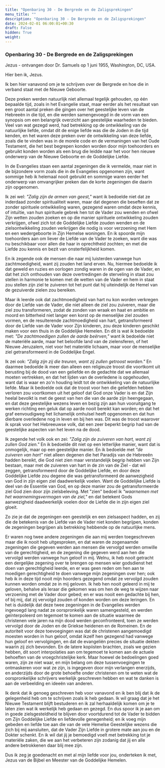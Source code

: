 ```yaml
---
title: "Openbaring 30 - De Bergrede en de Zaligsprekingen"
menu_title: ""
description: "Openbaring 30 - De Bergrede en de Zaligsprekingen"
date: 2024-02-01 06:00:01+00:30
draft: False
hidden: True
weight:
---
```

### Openbaring 30 - De Bergrede en de Zaligsprekingen

Jezus - ontvangen door Dr. Samuels op 1 juni 1955, Washington, DC, USA.

Hier ben ik, Jezus.

Ik ben hier vanavond om je te schrijven over de Bergrede en hoe die in verband staat met de Nieuwe Geboorte.

Deze preken werden natuurlijk niet allemaal tegelijk gehouden, op één bepaalde tijd, zoals in het Evangelie staat, maar eerder als het resultaat van een groot aantal preken die gingen over het geestelijke leven van de Hebreeën in die tijd, en die werden samengevoegd in de vorm van een synopsis om een belangrijk overzicht aan geestelijke waarheden te bieden. Veel van wat gezegd werd, had betrekking op de ontwikkeling van de natuurlijke liefde, omdat dit de enige liefde was die de Joden in die tijd kenden, en het waren deze preken over de ontwikkeling van deze liefde, zoals die te vinden was in de morele code en de vermaningen van het Oude Testament, die het best begrepen konden worden door mijn toehoorders en gebruikt konden worden als een brug die leidde naar het voor hen nieuwe onderwerp van de Nieuwe Geboorte en de Goddelijke Liefde.

In de Evangelies staan een aantal zegeningen die ik vermelde, maar niet in de bijzondere vorm zoals die in de Evangelies opgenomen zijn, want sommige heb ik helemaal nooit gebruikt en sommige waren eerder het onderwerp van omvangrijker preken dan de korte zegeningen die daarin zijn opgenomen.

Ik zei wel: *"Zalig zijn de armen van geest,"* want ik bedoelde niet dat ze inderdaad zonder spiritualiteit waren, maar dat degenen die beseften dat ze zonder spirituele ontwikkeling waren, gezegend waren omdat deze kennis, of intuïtie, van hun spirituele gebrek hen tot de Vader zou wenden en ofwel Zijn wetten zouden zoeken en op die manier spirituele ontwikkeling zouden verkrijgen, ofwel zich tot de Goddelijke Liefde zouden wenden en de zielsontwikkeling zouden verkrijgen die nodig is voor verzoening met Hem en een wedergeboorte in Zijn Hemelse woningen. En ik spoorde mijn toehoorders aan om liever de Liefde van de Vader te zoeken, want die was nu beschikbaar voor allen die haar in oprechtheid zochten; en met die Liefde zou kennis en bezit van onsterfelijkheid komen.

En ik zegende ook de mensen die naar mij luisterden vanwege hun zachtmoedigheid, want zij zouden het land erven. Nu, hiermee bedoelde ik dat geweld en ruzies en oorlogen zondig waren in de ogen van de Vader, en dat het zich onthouden van deze overtredingen de sterveling in staat zou stellen in harmonie te komen met de wetten van de Vader en hem in staat zou stellen zijn ziel te zuiveren tot het punt dat hij uiteindelijk de Hemel van de gezuiverde zielen zou bereiken.

Maar ik leerde ook dat zachtmoedigheid van hart nu kon worden verkregen door de Liefde van de Vader, die niet alleen de ziel zou zuiveren, maar die ziel zou transformeren, zodat de zonden van wraak en haat en ambitie en moord en bitterheid niet langer een korst op de menselijke ziel zouden vormen, en de resulterende zachtmoedigheid van hart, getransformeerd door de Liefde van de Vader voor Zijn kinderen, zou deze kinderen geschikt maken voor een thuis in de Goddelijke Hemelen. En dit is wat ik bedoelde met: *"De zachtmoedigen zullen de aarde beërven,"* want ik bedoelde niet de materiële aarde, maar het beloofde land van de zielensferen, of het Nieuwe Jeruzalem, niet voor het materiële lichaam, maar voor de menselijke ziel getransformeerd in de Goddelijke Engel.

Ik zei ook: *"Zalig zijn zij die treuren, want zij zullen getroost worden."* En daarmee bedoelde ik meer dan alleen een religieuze troost die voortkomt uit berusting bij de dood van een geliefde en de gedachte dat we allemaal moeten vertrekken, en dat het lijden van de overledene is opgehouden, want dat is waar en zo'n houding leidt tot de ontwikkeling van de natuurlijke liefde. Maar ik bedoelde ook dat de troost voor hen die geliefden hebben verloren zou voortkomen uit het geloof dat God onze Vader is en dat Zijn heelal bevolkt is met de geest van hen die van de aarde zijn heengegaan, en dat deze geestelijke wezens leven en bezig zijn aan hun vooruitgang te werken richting een geluk dat op aarde nooit bereikt kan worden; en dat het graf eenvoudigweg het lichamelijk omhulsel heeft opgenomen en dat hun dierbare overledene nog in leven en bij hen was. Dit was de troost waarover ik sprak voor het Hebreeuwse volk, dat een zeer beperkt begrip had van de geestelijke aspecten van het leven na de dood.

Ik zegende het volk ook en zei: *"Zalig zijn de zuiveren van hart, want zij zullen God zien."* En ik bedoelde dit niet op een letterlijke manier, want dat is onmogelijk, maar op een geestelijke manier. En ik bedoelde met *"de zuiveren van hart"* niet alleen degenen die het Paradijs van de Hebreeën hadden bereikt, die God niet zien maar verstandelijk begrip hebben van Zijn bestaan, maar met de zuiveren van hart in de zin van de Ziel - dat wil zeggen, getransformeerd door de Goddelijke Liefde, en door deze Goddelijke Liefde zou degene die was getransformeerd de aanwezigheid van God in zijn eigen ziel daadwerkelijk voelen. Want de Goddelijke Liefde is deel van de Essentie van God, en op deze manier zou de getransformeerde ziel God zien door zijn zielsbeleving. Met "zien" bedoel ik *"waarnemen met het waarnemingsvermogen van de ziel,"* en dat betekent Gods aanwezigheid daadwerkelijk voelen door de Liefde die in zijn eigen ziel gloeit.

Zo zie je dat de zegeningen een geestelijk en een zielsaspect hadden, en zij die de betekenis van de Liefde van de Vader niet konden begrijpen, konden de zegeningen begrijpen als betrekking hebbende op de natuurlijke mens.

Er waren nog twee andere zegeningen die aan mij werden toegeschreven maar die ik nooit heb uitgesproken, en dat waren de zogenaamde zegeningen die gegeven werden aan mensen die vervolgd werden omwille van de gerechtigheid, en de zegening die gegeven werd aan hen die vervolgd werden vanwege hun geloof in mij. Welnu, ik heb nooit getracht een dergelijke zegening over te brengen op mensen wier godsdienst het doen van gerechtigheid leerde, en er was geen reden om hen aan te moedigen gerechtigheid te doen vanwege mijn zegeningen over hen; ook heb ik in deze tijd nooit mijn hoorders gezegend omdat ze vervolgd zouden kunnen worden omdat ze in mij geloven. Ik heb hen nooit geleerd in mij te geloven, behalve als leraar die gekomen was om hen de weg te wijzen naar verzoening met de Vader door gebed; en er was nooit een gedachte bij hen, of bij mij, dat zij vervolgd zouden of konden worden om deze leringen. En het is duidelijk dat deze twee zegeningen in de Evangelies werden ingevoegd lang nadat ze oorspronkelijk waren samengesteld, en werden geïnterpoleerd om tegemoet te komen aan de situatie waarmee de christenen vele jaren na mijn dood werden geconfronteerd, toen ze werden vervolgd door de Joden en de Griekse heidenen en de Romeinen. En de autoriteit voor deze toevoegingen was dat de christenen aangemoedigd moesten worden in hun geloof, omdat ikzelf hen gezegend had vanwege hun geloof en vervolgingen, en dat de evangeliën precies de situatie dekten waarin zij zich bevonden. En de latere kopiisten brachten, zoals we gezien hebben, dit soort interpolaties aan om tegemoet te komen aan de actuele behoeften van de vroegchristelijke kerk. Maar hoewel de bedoelingen goed waren, zijn ze niet waar, en mijn belang om deze tussenvoegingen te ontmaskeren voor wat ze zijn, is ingegeven door mijn verlangen enerzijds, en anderzijds door de grote behoefte onder christenen om te weten wat de oorspronkelijke schrijvers werkelijk geschreven hebben en wat te danken is aan de verbeelding en ideeën van anderen.

Ik denk dat ik genoeg geschreven heb voor vanavond en ik ben blij dat ik de gelegenheid heb om te schrijven zoals ik heb gedaan. Ik wil graag dat je het Nieuwe Testament blijft bestuderen en ik zal herhaaldelijk komen om je te laten zien wat ik werkelijk heb gedaan en gezegd. En dus spoor ik je aan om in goede zielsgesteldheid te blijven door voortdurend tot de Vader te bidden om Zijn Goddelijke Liefde en liefdevolle genegenheid; en ik voeg mijn gebeden en liefde toe aan die van de vele Hemelse Geestelijke wezens die zich bij mij aansluiten, dat de Vader Zijn Liefde in grotere mate aan jou en de Dokter schenkt. En ik wil dat jij je bemoedigd voelt met betrekking tot je materiële zaken, die we aan het verbeteren zijn zodanig dat jij en alle andere betrokkenen daar blij mee zijn.

Dus ik zeg je goedenacht en met al mijn liefde voor jou, onderteken ik met, Jezus van de Bijbel en Meester van de Goddelijke Hemelen.
